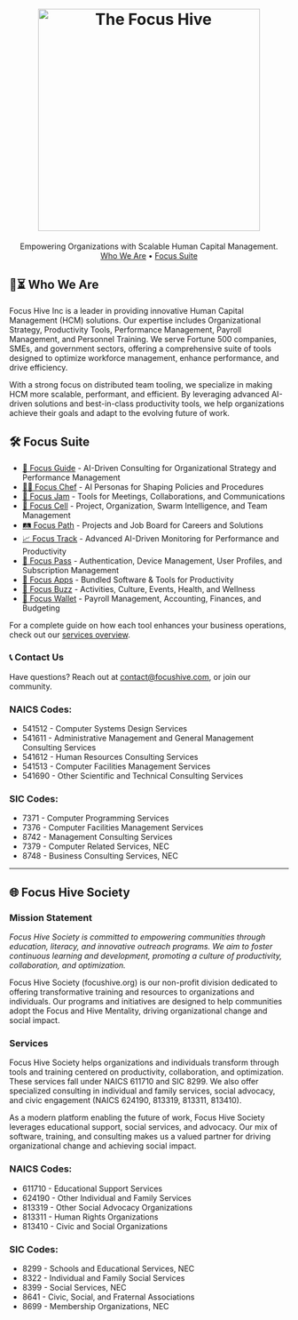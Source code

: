<h1 align="center">
  <br>
  <a href="https://focushive.com"><img src="https://github.com/TaoFruit/focushive/blob/gh-pages/images/logos/logo_dark.png" alt="The Focus Hive" width="400"></a>
</h1>
<p align="center">
  Empowering Organizations with Scalable Human Capital Management.<br>
  <a href="#-who-we-are">Who We Are</a> •
  <a href="#%EF%B8%8F-focus-suite">Focus Suite</a>
</p>

## 🎯⏳ Who We Are

Focus Hive Inc is a leader in providing innovative Human Capital Management (HCM) solutions. Our expertise includes Organizational Strategy, Productivity Tools, Performance Management, Payroll Management, and Personnel Training. We serve Fortune 500 companies, SMEs, and government sectors, offering a comprehensive suite of tools designed to optimize workforce management, enhance performance, and drive efficiency.

With a strong focus on distributed team tooling, we specialize in making HCM more scalable, performant, and efficient. By leveraging advanced AI-driven solutions and best-in-class productivity tools, we help organizations achieve their goals and adapt to the evolving future of work.

## 🛠️ Focus Suite
- [📖 Focus Guide](https://focusguide.org) - AI-Driven Consulting for Organizational Strategy and Performance Management
- [👩‍🍳 Focus Chef](https://focuschef.org) - AI Personas for Shaping Policies and Procedures
- [🎤 Focus Jam](https://focusjam.org) - Tools for Meetings, Collaborations, and Communications
- [🐝 Focus Cell](https://focuscell.org) - Project, Organization, Swarm Intelligence, and Team Management
- [🛤️ Focus Path](https://focuspath.org) - Projects and Job Board for Careers and Solutions
- [📈 Focus Track](https://focustrack.org) - Advanced AI-Driven Monitoring for Performance and Productivity
- [🔑 Focus Pass](https://focuspass.org) - Authentication, Device Management, User Profiles, and Subscription Management
- [📱 Focus Apps](https://focusapps.org) - Bundled Software & Tools for Productivity
- [🎉 Focus Buzz](https://focusbuzz.org) - Activities, Culture, Events, Health, and Wellness
- [💼 Focus Wallet](https://focuswallet.org) - Payroll Management, Accounting, Finances, and Budgeting

For a complete guide on how each tool enhances your business operations, check out our [services overview](#).

### 📞 Contact Us

Have questions? Reach out at [contact@focushive.com](mailto:contact@focushive.com), or join our community.

### NAICS Codes:
- 541512 - Computer Systems Design Services
- 541611 - Administrative Management and General Management Consulting Services
- 541612 - Human Resources Consulting Services
- 541513 - Computer Facilities Management Services
- 541690 - Other Scientific and Technical Consulting Services

### SIC Codes:
- 7371 - Computer Programming Services
- 7376 - Computer Facilities Management Services
- 8742 - Management Consulting Services
- 7379 - Computer Related Services, NEC
- 8748 - Business Consulting Services, NEC

---

## 🌐 Focus Hive Society

### Mission Statement
_Focus Hive Society is committed to empowering communities through education, literacy, and innovative outreach programs. We aim to foster continuous learning and development, promoting a culture of productivity, collaboration, and optimization._

Focus Hive Society (focushive.org) is our non-profit division dedicated to offering transformative training and resources to organizations and individuals. Our programs and initiatives are designed to help communities adopt the Focus and Hive Mentality, driving organizational change and social impact.

### Services
Focus Hive Society helps organizations and individuals transform through tools and training centered on productivity, collaboration, and optimization. These services fall under NAICS 611710 and SIC 8299. We also offer specialized consulting in individual and family services, social advocacy, and civic engagement (NAICS 624190, 813319, 813311, 813410).

As a modern platform enabling the future of work, Focus Hive Society leverages educational support, social services, and advocacy. Our mix of software, training, and consulting makes us a valued partner for driving organizational change and achieving social impact.

### NAICS Codes:
- 611710 - Educational Support Services
- 624190 - Other Individual and Family Services
- 813319 - Other Social Advocacy Organizations
- 813311 - Human Rights Organizations
- 813410 - Civic and Social Organizations

### SIC Codes:
- 8299 - Schools and Educational Services, NEC
- 8322 - Individual and Family Social Services
- 8399 - Social Services, NEC
- 8641 - Civic, Social, and Fraternal Associations
- 8699 - Membership Organizations, NEC
